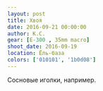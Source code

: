 ```yaml
---
layout: post
title: Хвоя
date: 2016-09-21 00:00:00
author: К.С.
gear: [E-300 , 35mm macro]
shoot_date: 2016-09-19
location: Ёль-база
colors: ['010101', '1b0d08']
---
```


Сосновые иголки, например.
